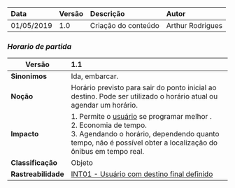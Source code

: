 |Data|Versão|Descrição|Autor|
|:---|:---|:---|:----|
|01/05/2019|1.0|Criação do conteúdo|Arthur Rodrigues|

### ***<a name="horario de partida">Horario de partida</a>***


|Versão|1.1
|-|:-|
|**Sinonimos**| Ida, embarcar.
|**Noção**|Horário previsto para sair do ponto inicial ao destino. Pode ser utilizado o horário atual ou agendar um horário. |
|**Impacto**|1. Permite o [usuário](https://github.com/Andre-Eduardo/2019.1-Requisitos-Moovit/wiki/L65-Usuário) se programar melhor .<br>2. Economia de tempo.<br>3. Agendando o horário, dependendo quanto tempo, não é possível obter a localização do ônibus em tempo real. <br>|
|**Classificação**| Objeto
|**Rastreabilidade**| [INT01 - Usuário com destino final definido](https://github.com/Andre-Eduardo/2019.1-Requisitos-Moovit/wiki/Introspec%C3%A7%C3%A3o#3-introspec%C3%A7%C3%B5es)
